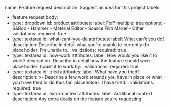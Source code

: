 name: Feature request
description: Suggest an idea for this project
labels:
  - feature request
body:
  - type: dropdown
    id: product
    attributes:
      label: For?
      multiple: true
      options:
        - S&Box
        - Hammer
        - Material Editor
        - Source Film Maker
        - Other
    validations:
      required: true
  - type: textarea
    id: what-cant-you-do
    attributes:
      label: What can't you do?
      description: Describe in detail what you're unable to currently do
      placeholder: I'm unable to...
    validations:
      required: true
  - type: textarea
    id: how-work
    attributes:
      label: How would you like it to work?
      description: Describe in detail how the feature should work
      placeholder: I want it to work by...
    validations:
      required: true
  - type: textarea
    id: tried
    attributes:
      label: What have you tried?
      description: >-
        Describe a few work arounds you have in place or what you have tried to
        do thus far.
      placeholder: I have tried...
    validations:
      required: true
  - type: textarea
    id: extra-context
    attributes:
      label: Additional context
      description: Any extra deails on the feature you're requesting